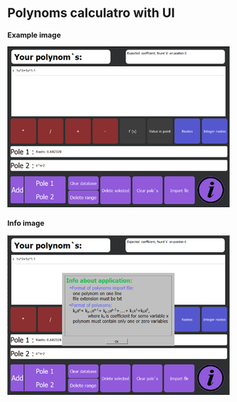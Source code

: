# Polynoms calculatro with UI

### Example image

![alt text](https://github.com/deGekata/Polynoms_calculator/blob/main/Readme_images/info_example.png)

### Info image

![alt text](https://github.com/deGekata/Polynoms_calculator/blob/main/Readme_images/example.png)
